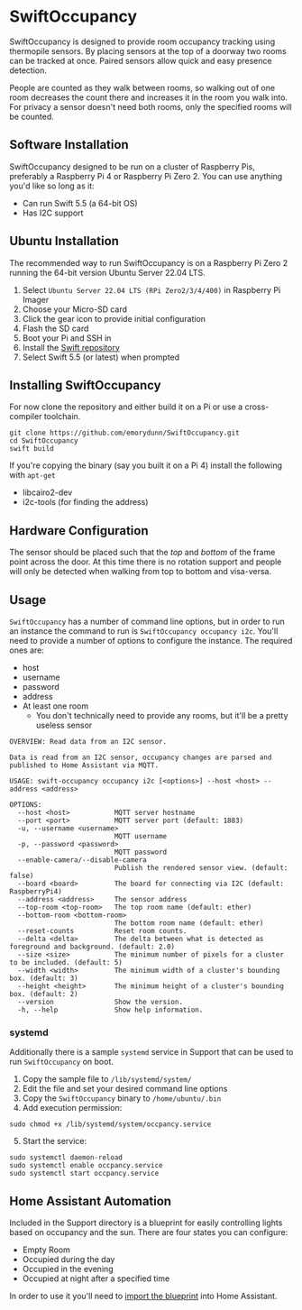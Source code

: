 # SwiftOccupancy

SwiftOccupancy is designed to provide room occupancy tracking using thermopile sensors. By placing
sensors at the top of a doorway two rooms can be tracked at once. Paired sensors allow quick and easy
presence detection.

People are counted as they walk between rooms, so walking out of one room decreases the count there
and increases it in the room you walk into. For privacy a sensor doesn't need both rooms, only
the specified rooms will be counted.

## Software Installation

SwiftOccupancy designed to be run on a cluster of Raspberry Pis, preferably a Raspberry Pi 4 or Raspberry Pi Zero 2. You can use anything you'd like so long as it:

- Can run Swift 5.5 (a 64-bit OS)
- Has I2C support

## Ubuntu Installation

The recommended way to run SwiftOccupancy is on a Raspberry Pi Zero 2 running the 64-bit version Ubuntu Server 22.04 LTS.

1. Select `Ubuntu Server 22.04 LTS (RPi Zero2/3/4/400)` in Raspberry Pi Imager
2. Choose your Micro-SD card
3. Click the gear icon to provide initial configuration
4. Flash the SD card
5. Boot your Pi and SSH in
6. Install the [Swift repository](https://www.swiftlang.xyz)
7. Select Swift 5.5 (or latest) when prompted

## Installing SwiftOccupancy

For now clone the repository and either build it on a Pi or use a cross-compiler toolchain. 

```shell
git clone https://github.com/emorydunn/SwiftOccupancy.git
cd SwiftOccupancy
swift build
```

If you're copying the binary (say you built it on a Pi 4) install the following with `apt-get`

- libcairo2-dev
- i2c-tools (for finding the address)

## Hardware Configuration

The sensor should be placed such that the _top_ and _bottom_ of the frame point across the door.
At this time there is no rotation support and people will only be detected when walking from
top to bottom and visa-versa.

## Usage

`SwiftOccupancy` has a number of command line options, but in order to run an instance the command to run is `SwiftOccupancy occupancy i2c`. You'll need to provide a number of options to configure the instance. The required ones are:

- host
- username
- password
- address
- At least one room
    - You don't technically need to provide any rooms, but it'll be a pretty useless sensor

```plain
OVERVIEW: Read data from an I2C sensor.

Data is read from an I2C sensor, occupancy changes are parsed and published to Home Assistant via MQTT.

USAGE: swift-occupancy occupancy i2c [<options>] --host <host> --address <address>

OPTIONS:
  --host <host>           MQTT server hostname
  --port <port>           MQTT server port (default: 1883)
  -u, --username <username>
                          MQTT username
  -p, --password <password>
                          MQTT password
  --enable-camera/--disable-camera
                          Publish the rendered sensor view. (default: false)
  --board <board>         The board for connecting via I2C (default: RaspberryPi4)
  --address <address>     The sensor address
  --top-room <top-room>   The top room name (default: ether)
  --bottom-room <bottom-room>
                          The bottom room name (default: ether)
  --reset-counts          Reset room counts.
  --delta <delta>         The delta between what is detected as foreground and background. (default: 2.0)
  --size <size>           The minimum number of pixels for a cluster to be included. (default: 5)
  --width <width>         The minimum width of a cluster's bounding box. (default: 3)
  --height <height>       The minimum height of a cluster's bounding box. (default: 2)
  --version               Show the version.
  -h, --help              Show help information.
```

### systemd

Additionally there is a sample `systemd` service in Support that can be used to run `SwiftOccupancy` on boot. 
1. Copy the sample file to `/lib/systemd/system/`
2. Edit the file and set your desired command line options
3. Copy the `SwiftOccupancy` binary to `/home/ubuntu/.bin`
4. Add execution permission: 
  ```plain
  sudo chmod +x /lib/systemd/system/occpancy.service
  ```

5. Start the service:
  ```plain
  sudo systemctl daemon-reload
  sudo systemctl enable occpancy.service
  sudo systemctl start occpancy.service
  ```
  
## Home Assistant Automation

Included in the Support directory is a blueprint for easily controlling lights based on occupancy and the sun. There are four states you can configure:

- Empty Room
- Occupied during the day
- Occupied in the evening
- Occupied at night after a specified time

In order to use it you'll need to [import the blueprint](https://www.home-assistant.io/docs/automation/using_blueprints/#importing-blueprints) into Home Assistant.
